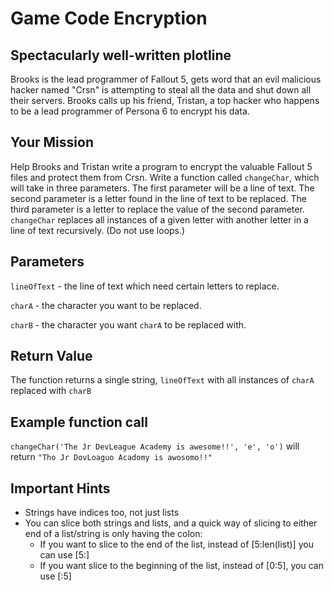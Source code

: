 # Game Code Encryption

## Spectacularly well-written plotline

Brooks is the lead programmer of Fallout 5, gets word that an evil malicious hacker named "Crsn" is attempting to steal all the data and shut down all their servers. Brooks calls up his friend, Tristan, a top hacker who happens to be a lead programmer of Persona 6 to encrypt his data.

## Your Mission

Help Brooks and Tristan write a program to encrypt the valuable Fallout 5 files and protect them from Crsn. Write a function called `changeChar`, which will take in three parameters. The first parameter will be a line of text. The second parameter is a letter found in the line of text to be replaced. The third parameter is a letter to replace the value of the second parameter. `changeChar` replaces all instances of a given letter with another letter in a line of text recursively. (Do not use loops.)

## Parameters

`lineOfText` - the line of text which need certain letters to replace.

`charA` - the character you want to be replaced.

`charB` - the character you want `charA` to be replaced with.

## Return Value

The function returns a single string, `lineOfText` with all instances of `charA` replaced with `charB`

## Example function call

`changeChar('The Jr DevLeague Academy is awesome!!', 'e', 'o')` will return  `"Tho Jr DovLoaguo Acadomy is awosomo!!"`

## Important Hints

- Strings have indices too, not just lists
- You can slice both strings and lists, and a quick way of slicing to either end of a list/string is only having the colon:
  - If you want to slice to the end of the list, instead of [5:len(list)] you can use [5:]
  - If you want slice to the beginning of the list, instead of [0:5], you can use [:5]
